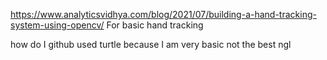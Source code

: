 https://www.analyticsvidhya.com/blog/2021/07/building-a-hand-tracking-system-using-opencv/ For basic hand tracking

how do I github
used turtle because I am very basic
not the best ngl
